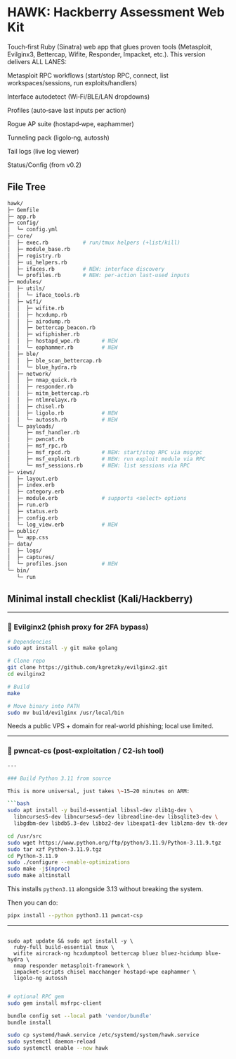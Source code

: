 # HAWK: Hackberry Assessment Web Kit

Touch‑first Ruby (Sinatra) web app that glues proven tools (Metasploit, Evilginx3, Bettercap, Wifite, Responder, Impacket, etc.). This version delivers ALL LANES:

Metasploit RPC workflows (start/stop RPC, connect, list workspaces/sessions, run exploits/handlers)

Interface autodetect (Wi‑Fi/BLE/LAN dropdowns)

Profiles (auto‑save last inputs per action)

Rogue AP suite (hostapd‑wpe, eaphammer)

Tunneling pack (ligolo‑ng, autossh)

Tail logs (live log viewer)

Status/Config (from v0.2)

## File Tree

```bash
hawk/
├─ Gemfile
├─ app.rb
├─ config/
│  └─ config.yml
├─ core/
│  ├─ exec.rb           # run/tmux helpers (+list/kill)
│  ├─ module_base.rb
│  ├─ registry.rb
│  ├─ ui_helpers.rb
│  ├─ ifaces.rb         # NEW: interface discovery
│  └─ profiles.rb       # NEW: per‑action last‑used inputs
├─ modules/
│  ├─ utils/
│  │  └─ iface_tools.rb
│  ├─ wifi/
│  │  ├─ wifite.rb
│  │  ├─ hcxdump.rb
│  │  ├─ airodump.rb
│  │  ├─ bettercap_beacon.rb
│  │  ├─ wifiphisher.rb
│  │  ├─ hostapd_wpe.rb       # NEW
│  │  └─ eaphammer.rb         # NEW
│  ├─ ble/
│  │  ├─ ble_scan_bettercap.rb
│  │  └─ blue_hydra.rb
│  ├─ network/
│  │  ├─ nmap_quick.rb
│  │  ├─ responder.rb
│  │  ├─ mitm_bettercap.rb
│  │  ├─ ntlmrelayx.rb
│  │  ├─ chisel.rb
│  │  ├─ ligolo.rb            # NEW
│  │  └─ autossh.rb           # NEW
│  └─ payloads/
│     ├─ msf_handler.rb
│     ├─ pwncat.rb
│     ├─ msf_rpc.rb
│     ├─ msf_rpcd.rb          # NEW: start/stop RPC via msgrpc
│     ├─ msf_exploit.rb       # NEW: run exploit module via RPC
│     └─ msf_sessions.rb      # NEW: list sessions via RPC
├─ views/
│  ├─ layout.erb
│  ├─ index.erb
│  ├─ category.erb
│  ├─ module.erb              # supports <select> options
│  ├─ run.erb
│  ├─ status.erb
│  ├─ config.erb
│  └─ log_view.erb            # NEW
├─ public/
│  └─ app.css
├─ data/
│  ├─ logs/
│  ├─ captures/
│  └─ profiles.json           # NEW
└─ bin/
   └─ run
```

## Minimal install checklist (Kali/Hackberry)

---

### 📌 Evilginx2 (phish proxy for 2FA bypass)

```bash
# Dependencies
sudo apt install -y git make golang

# Clone repo
git clone https://github.com/kgretzky/evilginx2.git
cd evilginx2

# Build
make

# Move binary into PATH
sudo mv build/evilginx /usr/local/bin

```

Needs a public VPS + domain for real-world phishing; local use limited.

---

### 📌 pwncat-cs (post-exploitation / C2-ish tool)

```bash
---

### Build Python 3.11 from source

This is more universal, just takes \~15–20 minutes on ARM:

```bash
sudo apt install -y build-essential libssl-dev zlib1g-dev \
  libncurses5-dev libncursesw5-dev libreadline-dev libsqlite3-dev \
  libgdbm-dev libdb5.3-dev libbz2-dev libexpat1-dev liblzma-dev tk-dev

cd /usr/src
sudo wget https://www.python.org/ftp/python/3.11.9/Python-3.11.9.tgz
sudo tar xzf Python-3.11.9.tgz
cd Python-3.11.9
sudo ./configure --enable-optimizations
sudo make -j$(nproc)
sudo make altinstall
```

This installs `python3.11` alongside 3.13 without breaking the system.

Then you can do:

```bash
pipx install --python python3.11 pwncat-csp
```
---

```

sudo apt update && sudo apt install -y \
  ruby-full build-essential tmux \
  wifite aircrack-ng hcxdumptool bettercap bluez bluez-hcidump blue-hydra \
  nmap responder metasploit-framework \
  impacket-scripts chisel macchanger hostapd-wpe eaphammer \
  ligolo-ng autossh
```

```bash

# optional RPC gem
sudo gem install msfrpc-client

bundle config set --local path 'vendor/bundle'
bundle install

sudo cp systemd/hawk.service /etc/systemd/system/hawk.service
sudo systemctl daemon-reload
sudo systemctl enable --now hawk
```
